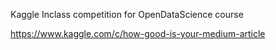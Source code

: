 Kaggle Inclass competition for OpenDataScience course

https://www.kaggle.com/c/how-good-is-your-medium-article
